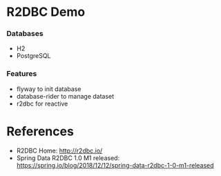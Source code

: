 R2DBC Demo
==========

### Databases

* H2
* PostgreSQL

### Features

* flyway to init database
* database-rider to manage dataset
* r2dbc for reactive

# References

* R2DBC Home: http://r2dbc.io/
* Spring Data R2DBC 1.0 M1 released: https://spring.io/blog/2018/12/12/spring-data-r2dbc-1-0-m1-released
